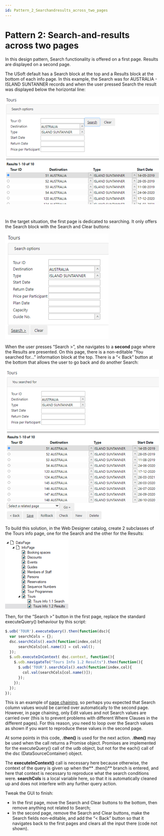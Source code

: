 ```yaml
---
id: Pattern_2_Searchandresults_across_two_pages
---
```


# Pattern 2: Search-and-results across two pages

In this design pattern, Search functionality is offered on a first page. Results are displayed on a second page.

The USoft default has a Search block at the top and a Results block at the bottom of each info page. In this example, the Search was for AUSTRALIA - ISLAND SUNTANNER records and when the user pressed Search the result was displayed below the horizontal line:

![](./assets/73739e49-db48-4f0f-9541-3eb6a251a4c6.png)

 

In the target situation, the first page is dedicated to searching. It only offers the Search block with the Search and Clear buttons:

![](./assets/b0241650-9668-44a2-a77d-329eb77ccc4e.png)

When the user presses “Search >”, she navigates to a **second** page where the Results are presented. On this page, there is a non-editable “You searched for...” information block at the top. There is a “< Back” button at the bottom that allows the user to go back and do another Search:

![](./assets/92035a7c-d985-43dc-b208-e5a60f2291b4.png)

To build this solution, in the Web Designer catalog, create 2 subclasses of the Tours info page, one for the Search and the other for the Results:

![](./assets/9b5a98a0-8aea-4d38-b75f-7e4b4a062f21.png)

Then, for the “Search >” button in the first page, replace the standard executeQuery() behaviour by this script:

```js
$.udb('TOUR').executeQuery().then(function(dsc){
  var searchCols = {};   
  dsc.searchCols().each(function(index,col){
      searchCols[col.name()] = col.val();
  });
  $.udb.executeInContext( dsc.context, function(){
    $.udb.navigateTo("Tours Info 1.2 Results").then(function(){
      $.udb('TOUR').searchCols().each(function(index,col){
        col.val(searchCols[col.name()]);
      });
    });
  });
});
```

This is an example of [page chaining](/docs/Web%20and%20app%20UIs/Navigation%20between%20web%20pages/Page%20chaining.md), so perhaps you expected that Search column values would be carried over automatically to the second page. However, in page chaining, only Edit values and not Search values are carried over (this is to prevent problems with different Where Clauses in the different pages). For this reason, you need to loop over the Search values as shown if you want to reproduce these values in the second page.

At some points in this code, **.then()** is used for the next action. **.then()** may be used when the call returns a Promise object. Promises are implemented for the executeQuery() call of the udb object, but not for the each() call of the dsc (DataSourceContainer) object.

The **executeInContext()** call is necessary here because otherwise, the context of the query is given up when the** .then()** branch is entered, and here that context is necessary to reproduce what the search conditions were. **searchCols** is a local variable here, so that it is automatically cleaned up and does not interfere with any further query action.

Tweak the GUI to finish:

- In the first page, move the Search and Clear buttons to the bottom, then remove anything not related to Search;
- In the second page, remove the Search and Clear buttons, make the Search fields non-editable, and add the “< Back” button so that it navigates back to the first pages and clears all the input there (code not shown).